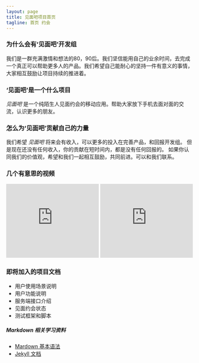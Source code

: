 ```yaml
---
layout: page
title: 见面吧项目首页
tagline: 首页 约会
---
```


### 为什么会有‘见面吧’开发组

我们是一群充满激情和想法的80，90后。我们坚信能用自己的业余时间，去完成一个真正可以帮助更多人的产品。我们希望自己能耐心的坚持一件有意义的事情，大家相互鼓励让项目持续的推进着。

### ‘见面吧’是一个什么项目

*见面吧* 是一个纯陌生人见面约会的移动应用。帮助大家放下手机去面对面的交流，认识更多的朋友。

### 怎么为‘见面吧’贡献自己的力量

我们希望 *见面吧* 将来会有收入，可以更多的投入在完善产品，和回报开发组。 但是现在还没有任何收入，你的贡献在短时间内，都是没有任何回报的。 如果你认同我们的价值观，希望和我们一起相互鼓励，共同前进。可以和我们联系。

### 几个有意思的视频

<iframe style="width:250px;height:200px;" src="http://player.youku.com/embed/XNzM4NTMyMzQw" frameborder=0 allowfullscreen></iframe>

<iframe style="width:250px;height:200px;" src="http://player.youku.com/embed/XNDczNTM2NTQ0" frameborder=0 allowfullscreen></iframe>

### 即将加入的项目文档

* 用户使用场景说明
* 用户功能说明
* 服务端接口介绍
* 见面约会状态
* 测试框架和脚本

##### Markdown 相关学习资料
*  [Mardown 基本语法](http://wowubuntu.com/markdown/)
*  [Jekyll 文档](http://jekyllbootstrap.com/usage/jekyll-quick-start.html)

